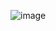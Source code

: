 ![image](https://github.com/Abiji-2020/DSA-Cracker/assets/145255212/3e32ca58-7f51-42b1-804a-5e5ca4a882ce)
